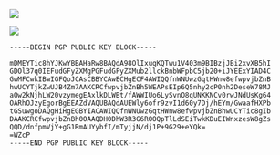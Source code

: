 ![](https://github-readme-stats.vercel.app/api?username=AntaresQAQ&show_icons=true&theme=material-palenight)

![](https://github-readme-stats.vercel.app/api/top-langs/?username=AntaresQAQ&layout=compact&theme=material-palenight)

```
-----BEGIN PGP PUBLIC KEY BLOCK-----

mDMEYTic8hYJKwYBBAHaRw8BAQdA98OlIxuqKQTwu1V403m9BIBzjJBi2xvXB5hI
GDOl37q0IEFudGFyZXMgPGFudGFyZXMub2llckBnbWFpbC5jb20+iJYEExYIAD4C
GwMFCwkIBwIGFQoJCAsCBBYCAwECHgECF4AWIQQfnWNUwzGqtHWnw8efwpvjbZnB
hwUCYTjkZwUJB4Zm7AAKCRCfwpvjbZnBh5WEAPsEIp6Q5nhy2cP0nh2DeseW78MJ
aQw2kNjhLW20vzymegEAxlkDLWBt/fAWWIUo6LySvnO8qUNKKNCv0rwJNdUsKg64
OARhOJzyEgorBgEEAZdVAQUBAQdAUEWly6ofr9zvI1d60y7Dj/hEYm/GwaafHXPb
tGSuwgoDAQgHiHgEGBYIACAWIQQfnWNUwzGqtHWnw8efwpvjbZnBhwUCYTic8gIb
DAAKCRCfwpvjbZnBh0OAAQDH0DhW3R3G6ROOQpTlLdSEiTwkKDuEIWnxzesW8gZs
QQD/dnfpmVjY+gG1RmAUYybfI/mTyjjN/dj1P+9G29+eYQk=
=WZcP
-----END PGP PUBLIC KEY BLOCK-----

```
